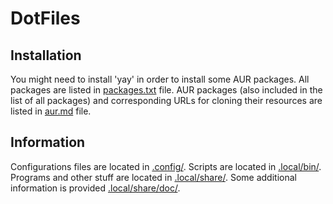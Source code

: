 # DotFiles

## Installation
You might need to install 'yay' in order to install some AUR packages.
All packages are listed in [packages.txt](.local/share/doc/packages.txt) file.
AUR packages (also included in the list of all packages)
and corresponding URLs for cloning their resources are listed in [aur.md](,local/share/doc/aur.md) file.

## Information
Configurations files are located in [.config/](.config/).
Scripts are located in [.local/bin/](.local/bin/).
Programs and other stuff are located in [.local/share/](.local/share/).
Some additional information is provided [.local/share/doc/](.local/share/doc/).
